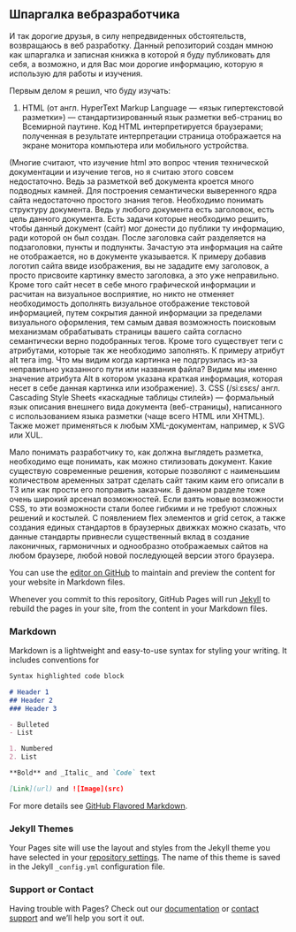 ## Шпаргалка вебразработчика

И так дорогие друзья, в силу непредвиденных обстоятельств, возвращаюсь в веб разработку. Данный репозиторий создан ммною как шпаргалка и записная книжка в которой я буду публиковать для себя, а возможно, и для Вас мои дорогие информацию, которую я использую для работы и изучения.

Первым делом я решил, что буду изучать:

1. HTML (от англ. HyperText Markup Language — «язык гипертекстовой разметки») — стандартизированный язык разметки веб-страниц во Всемирной паутине. Код HTML интерпретируется браузерами; полученная в результате интерпретации страница отображается на экране монитора компьютера или мобильного устройства.

(Многие считают, что изучение html это вопрос чтения технической документации и изучение тегов, но я считаю этого совсем недостаточно. Ведь за разметкой веб документа кроется много подводных камней. Для построения семантически выверенного ядра сайта недостаточно простого знания тегов. Необходимо понимать структуру документа. Ведь у любого документа есть заголовок, есть цель данного документа. Есть задачи которые необходимо решить, чтобы данный документ (сайт) мог донести до публики ту информацию, ради которой он был создан. После заголовка сайт разделяется на подзаголовки, пункты и подпункты. Зачастую эта информация на сайте не отображается, но в документе указывается. К примеру добавив логотип сайта ввиде изображения, вы не зададите ему заголовок, а просто присвоите картинку вместо заголовка, а это уже неправильно. Кроме того сайт несет в себе много графической информации и расчитан на визуальное восприятие, но никто не отменяет необходимость дополнять визуальное отображение текстовой информацией, путем сокрытия данной информации за пределами визуального оформления, тем самым давая возможность поисковым механизмам обрабатывать страницы вашего сайта согласно семантически верно подобранных тегов. Кроме того существует теги с атрибутами, которые так же необходимо заполнять. К примеру атрибут alt тега img. Что мы видим когда картинка не подгрузилась из-за неправильно указанного пути или названия файла? Видим мы именно значение атрибута Alt в котором указана краткая информация, которая несет в себе данная картинка или изображение).
3. CSS (/siːɛsɛs/ англ. Cascading Style Sheets «каскадные таблицы стилей») — формальный язык описания внешнего вида документа (веб-страницы), написанного с использованием языка разметки (чаще всего HTML или XHTML). Также может применяться к любым XML-документам, например, к SVG или XUL.

Мало понимать разработчику то, как должна выглядеть разметка, необходимо еще понимать, как можно стилизовать документ. Какие существую современные решения, которые позволяют с наименьшим количеством аременных затрат сделать сайт таким каим его описали в ТЗ или как прости его поправить заказчик. В данном разделе тоже очень широкий арсенал возможностей. Если взять новые возможности CSS, то эти возможности стали более гибкими и не требуют сложных решений и костылей. С появлением flex элементов и grid сеток, а также создания единых стандартов в браузерных движках можно сказать, что данные стандарты привнесли существенный вклад в создание лаконичных, гармоничных и однообразно отображаемых сайтов на любом браузере, любой новой последующей версии этого браузера.

You can use the [editor on GitHub](https://github.com/Gudron12/Gudron12.github.io/edit/main/README.md) to maintain and preview the content for your website in Markdown files.

Whenever you commit to this repository, GitHub Pages will run [Jekyll](https://jekyllrb.com/) to rebuild the pages in your site, from the content in your Markdown files.

### Markdown

Markdown is a lightweight and easy-to-use syntax for styling your writing. It includes conventions for

```markdown
Syntax highlighted code block

# Header 1
## Header 2
### Header 3

- Bulleted
- List

1. Numbered
2. List

**Bold** and _Italic_ and `Code` text

[Link](url) and ![Image](src)
```

For more details see [GitHub Flavored Markdown](https://guides.github.com/features/mastering-markdown/).

### Jekyll Themes

Your Pages site will use the layout and styles from the Jekyll theme you have selected in your [repository settings](https://github.com/Gudron12/Gudron12.github.io/settings). The name of this theme is saved in the Jekyll `_config.yml` configuration file.

### Support or Contact

Having trouble with Pages? Check out our [documentation](https://docs.github.com/categories/github-pages-basics/) or [contact support](https://support.github.com/contact) and we’ll help you sort it out.
